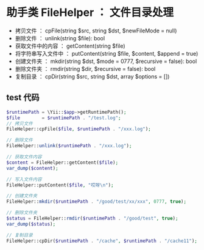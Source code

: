# 助手类 FileHelper ： 文件目录处理
- 拷贝文件 ： cpFile(string $src, string $dst, $newFileMode = null)
- 删除文件 ： unlink(string $file): bool
- 获取文件中的内容 ： getContent(string $file)
- 将字符串写入文件中 ： putContent(string $file, $content, $append = true)
- 创建文件夹 ： mkdir(string $dst, $mode = 0777, $recursive = false): bool
- 删除文件夹 ： rmdir(string $dir, $recursive = false): bool
- 复制目录 ： cpDir(string $src, string $dst, array $options = [])

## test 代码

```php
$runtimePath = \Yii::$app->getRuntimePath();
$file        = $runtimePath . "/test.log";
// 拷贝文件
FileHelper::cpFile($file, $runtimePath . "/xxx.log");

// 删除文件
FileHelper::unlink($runtimePath . "/xxx.log");

// 获取文件内容
$content = FileHelper::getContent($file);
var_dump($content);

// 写入文件内容
FileHelper::putContent($file, "哎呀\n");

// 创建文件夹
FileHelper::mkdir($runtimePath . "/good/test/xx/xxx", 0777, true);

// 删除文件夹
$status = FileHelper::rmdir($runtimePath . "/good/test", true);
var_dump($status);

// 复制目录
FileHelper::cpDir($runtimePath . "/cache", $runtimePath . "/cache11");
```

